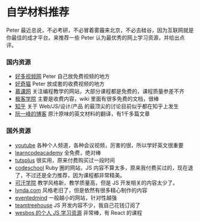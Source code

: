 # 自学材料推荐

Peter 最近总说，不必考研，不必冒着雾霾来北京，不必去硅谷，因为互联网就是你最佳的成才平台。来推荐一些 Peter 认为最优秀的网上学习资源，并给出点评。

### 国内资源

- [好多视频网](http://haoduoshipin.com) Peter 自己放免费视频的地方
- [好奇猫](http://haoqicat.com)  Peter 放成套的收费视频的地方
- [慕课网](http://imooc.com) 关注编程教学的网站，大部分课程都是免费的，课程质量参差不齐
- [极客学院](http://www.jikexueyuan.com/) 主要是收费内容，wiki 里面有很多免费的文档，很棒
- [知乎](https://www.zhihu.com/) 关于 Web/JS/设计/产品 的最顶尖的讨论目前似乎都在知乎上发生
- [阮一峰的博客](http://www.ruanyifeng.com/home.html) 原汁原味的英文材料的翻译，有1千多篇文章

### 国外资源

- [youtube](http://youtube.com) 各种个人频道，各种会议视频，厉害的很，所以学好英文很重要
- [learncodeacademy](https://www.youtube.com/user/learncodeacademy) 全免费，绝对棒
- [tutsplus](http://tutsplus.com/courses) 很实用，原来付费购买过一段时间
- [codeschool](https://www.codeschool.com/) Ruby 圈的网站，JS 内容不算太多，原来我付费买过的，现在退了，不过还是全力推荐，因为课程都非常精美。
- [可汗学院](https://www.khanacademy.org/computing/computer-programming) 教学风格新，教学质量高，但是 JS 开发相关的内容太少了。
- [lynda.com](http://www.lynda.com/) 风格老旧了，但是依然有很多精心制作的内容
- [eventedmind](https://www.eventedmind.com/) 一般越小的网站，针对性越强
- [teamtreehouse](https://teamtreehouse.com/home) JS 开发内容不少，我自己花钱订阅了
- [wesbos 的个人 JS 学习资源](http://wesbos.com/work/) 非常棒，有 React 的课程